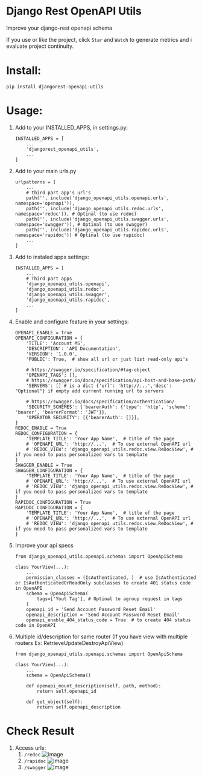 Django Rest OpenAPI Utils
=============================

Improve your django-rest openapi schema

If you use or like the project, click `Star` and `Watch` to generate metrics and i evaluate project continuity.

# Install:

```
pip install djangorest-openapi-utils
```

# Usage:

1. Add to your INSTALLED_APPS, in settings.py:

   ```
   INSTALLED_APPS = [
       ...
       'djangorest_openapi_utils',
       ...
   ]
   ```
1. Add to your main urls.py

   ```
   urlpatterns = [
       ...
       # third part app's url's
       path('', include('django_openapi_utils.openapi.urls', namespace='openapi')),
       path('', include('django_openapi_utils.redoc.urls', namespace='redoc')), # Optinal (to use redoc)
       path('', include('django_openapi_utils.swagger.urls', namespace='swagger')), # Optinal (to use swagger)
       path('', include('django_openapi_utils.rapidoc.urls', namespace='rapidoc')) # Optinal (to use rapidoc)
       ...
   ]
   ```

1. Add to instaled apps settings:

    ```
    INSTALLED_APPS = [
        ...
        # Third part apps
        'django_openapi_utils.openapi',
        'django_openapi_utils.redoc',
        'django_openapi_utils.swagger',
        'django_openapi_utils.rapidoc',
        ...
    ]
    ```

1. Enable and configure feature in your settings:

    ```
    OPENAPI_ENABLE = True
    OPENAPI_CONFIGURATION = {
        'TITLE': 'Account MS',
        'DESCRIPTION': 'API Documentation',
        'VERSION': '1.0.0',
        'PUBLIC': True,  # show all url or just list read-only api's

        # https://swagger.io/specification/#tag-object
        'OPENAPI_TAGS': [],
        # https://swagger.io/docs/specification/api-host-and-base-path/
        'SERVERS': [] # is a dict {'url': 'http://...','desc': "Optional"} if empty add current running url to servers

        # https://swagger.io/docs/specification/authentication/
        'SECURITY_SCHEMES': {'bearerAuth': {'type': 'http', 'scheme': 'bearer', 'bearerFormat': 'JWT'}},
        'OPERATOR_SECURITY': [{'bearerAuth': []}],
    }
    REDOC_ENABLE = True
    REDOC_CONFIGURATION = {
        'TEMPLATE_TITLE': 'Your App Name',  # title of the page
        # 'OPENAPI_URL': 'http://...',  # To use external OpenAPI url
        # 'REDOC_VIEW': 'django_openapi_utils.redoc.view.ReDocView', # if you need to pass personalized vars to template
    }
    SWAGGER_ENABLE = True
    SWAGGER_CONFIGURATION = {
        'TEMPLATE_TITLE': 'Your App Name',  # title of the page
        # 'OPENAPI_URL': 'http://...',  # To use external OpenAPI url
        # 'REDOC_VIEW': 'django_openapi_utils.redoc.view.ReDocView', # if you need to pass personalized vars to template
    }
    RAPIDOC_CONFIGURATION = True
    RAPIDOC_CONFIGURATION = {
        'TEMPLATE_TITLE': 'Your App Name',  # title of the page
        # 'OPENAPI_URL': 'http://...',  # To use external OpenAPI url
        # 'REDOC_VIEW': 'django_openapi_utils.redoc.view.ReDocView', # if you need to pass personalized vars to template
    }
    ```

1. Improve your api specs

    ```
    from django_openapi_utils.openapi.schemas import OpenApiSchema

    class YourView(...):
        ...
        permission_classes = (IsAuthenticated, )  # use IsAuthenticated or IsAuthenticatedOrReadOnly subclasses to create 401 status code in OpenAPI
        schema = OpenApiSchema(
            tags=['Yout Tag'], # Optinal to agroup request in tags
        )
        openapi_id = 'Send Account Password Reset Email'
        openapi_description = 'Send Account Password Reset Email'
        openapi_enable_404_status_code = True  # to create 404 status code in OpenAPI
    ```

1. Multiple id/description for same router (If you have view with multiple routers Ex: RetrieveUpdateDestroyApiView)

    ```
    from django_openapi_utils.openapi.schemas import OpenApiSchema

    class YourView(...):
        ...
        schema = OpenApiSchema()
        
        def openapi_mount_description(self, path, method):
            return self.openapi_id

        def get_object(self):
            return self.openapi_description
    ```

# Check Result

1. Access urls:
    1. `/redoc`
        ![image](https://user-images.githubusercontent.com/30196992/122618217-2fab6200-d064-11eb-9de7-2ac11d65efad.png)
    2. `/rapidoc`
        ![image](https://user-images.githubusercontent.com/30196992/122618278-510c4e00-d064-11eb-9cbb-24cef53aedd5.png)
    3. `/swagger`
        ![image](https://user-images.githubusercontent.com/30196992/122618340-7436fd80-d064-11eb-85f9-3372f04d3090.png)